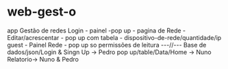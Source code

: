# web-gest-o
app Gestão de redes
Login - painel -pop up - pagina de Rede - Editar/acrescentar - pop up com  tabela - dispositivo-de-rede/quantidade/ip
guest - Painel Rede - pop up so permissões de leitura
---//---
Base de dados/json/Login & Singn Up -> Pedro 
pop up/table/Data/Home  -> Nuno
Relatorio-> Nuno & Pedro